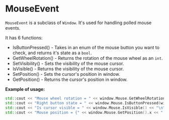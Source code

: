 # MouseEvent
`MouseEvent` is a subclass of `Window`.
It's used for handling polled mouse events.

It has 6 functions:
- IsButtonPressed() - Takes in an enum of the mouse button you want to check, and returns it's state as a `bool`.
- GetWheelRotation() - Returns the rotation of the mouse wheel as an `int`.
- SetVisibility() - Sets the visibility of the mouse cursor.
- IsVisible() - Returns the visibility of the mouse cursor.
- SetPosition() - Sets the cursor's position in window.
- GetPosition() - Returns the cursor's position in window.

__Example of usage:__
```cpp
std::cout << "Mouse wheel rotation = " << window.Mouse.GetWheelRotation() << "\n";
std::cout << "Right button state = " << window.Mouse.IsButtonPressed(window.Mouse.Right) << "\n";
std::cout << "Is cursor visible = " << window.Mouse.IsVisible() << "\n";
std::cout << "Mouse position = {" << window.Mouse.GetPosition().x << ", " << window.Mouse.GetPosition().y << "}\n"
```